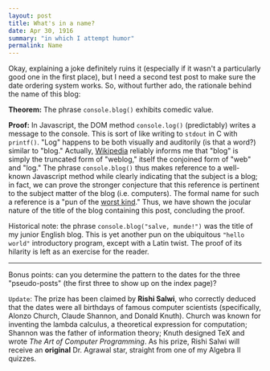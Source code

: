 ```yaml
---
layout: post
title: What's in a name?
date: Apr 30, 1916
summary: "in which I attempt humor"
permalink: Name
---
```


Okay, explaining a joke definitely ruins it (especially if it wasn't a particularly good one in the first place), but I need a second test post to make sure the date ordering system works. So, without further ado, the rationale behind the name of this blog:

**Theorem:** The phrase `console.blog()` exhibits comedic value.

**Proof:** In Javascript, the DOM method `console.log()` (predictably) writes a message to the console. This is sort of like writing to `stdout` in C with `printf()`. "Log" happens to be both visually and auditorily (is that a word?) similar to "blog." Actually, [Wikipedia](https://en.wikipedia.org/wiki/Blog) reliably informs me that "blog" is simply the truncated form of "weblog," itself the conjoined form of "web" and "log." The phrase `console.blog()` thus makes reference to a well-known Javascript method while clearly indicating that the subject is a blog; in fact, we can prove the stronger conjecture that this reference is pertinent to the subject matter of the blog (i.e. computers). The formal name for such a reference is a "pun of the [worst kind](http://mathworld.wolfram.com/FirstKind.html)." Thus, we have shown the jocular nature of the title of the blog containing this post, concluding the proof.

Historical note: the phrase `console.blog("salve, munde!")` was the title of my junior English blog. This is yet another pun on the ubiquitous `"hello world"` introductory program, except with a Latin twist. The proof of its hilarity is left as an exercise for the reader.

---

Bonus points: can you determine the pattern to the dates for the three "pseudo-posts" (the first three to show up on the index page)?

`Update`: The prize has been claimed by **Rishi Salwi**, who correctly deduced that the dates were all birthdays of famous computer scientists (specifically, Alonzo Church, Claude Shannon, and Donald Knuth). Church was known for inventing the lambda calculus, a theoretical expression for computation; Shannon was the father of information theory; Knuth designed TeX and wrote *The Art of Computer Programming*. As his prize, Rishi Salwi will receive an **original** Dr. Agrawal star, straight from one of my Algebra II quizzes.
